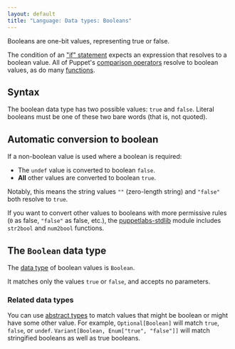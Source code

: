 ```yaml
---
layout: default
title: "Language: Data types: Booleans"
---
```


[if]: ./lang_conditional.html#if-statements
[comparison]: ./lang_expressions.html#comparison-operators
[stdlib]: http://forge.puppetlabs.com/puppetlabs/stdlib
[function]: ./lang_functions.html
[abstract types]: ./lang_data_abstract.html
[data type]: ./lang_data_type.html

Booleans are one-bit values, representing true or false.

The condition of an ["if" statement][if] expects an expression that resolves to a boolean value. All of Puppet's [comparison operators][comparison] resolve to boolean values, as do many [functions][function].

## Syntax

The boolean data type has two possible values: `true` and `false`. Literal booleans must be one of these two bare words (that is, not quoted).

## Automatic conversion to boolean

If a non-boolean value is used where a boolean is required:

* The `undef` value is converted to boolean `false`.
* **All** other values are converted to boolean `true`.

Notably, this means the string values `""` (zero-length string) and `"false"` both resolve to `true`.

If you want to convert other values to booleans with more permissive rules (`0` as false, `"false"` as false, etc.), the [puppetlabs-stdlib][stdlib] module includes `str2bool` and `num2bool` functions.

## The `Boolean` data type

The [data type][] of boolean values is `Boolean`.

It matches only the values `true` or `false`, and accepts no parameters.


### Related data types

You can use [abstract types][] to match values that might be boolean or might have some other value. For example, `Optional[Boolean]` will match `true`, `false`, or `undef`. `Variant[Boolean, Enum["true", "false"]]` will match stringified booleans as well as true booleans.
